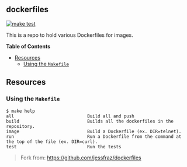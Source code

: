 ## dockerfiles

[![make test](https://img.shields.io/badge/Build_Status-passing-brightgrey.svg?logo=github)](https://github.com/yakir3/gitbook/actions)

This is a repo to hold various Dockerfiles for images.


**Table of Contents**

<!-- toc -->

- [Resources](#resources)
  * [Using the `Makefile`](#using-the-makefile)

<!-- tocstop -->

## Resources
### Using the `Makefile`

```
$ make help
all                            Build all and push
build                          Builds all the dockerfiles in the repository.
image                          Build a Dockerfile (ex. DIR=telnet).
run                            Run a Dockerfile from the command at the top of the file (ex. DIR=curl).
test                           Run the tests
```

> Fork from: https://github.com/jessfraz/dockerfiles
